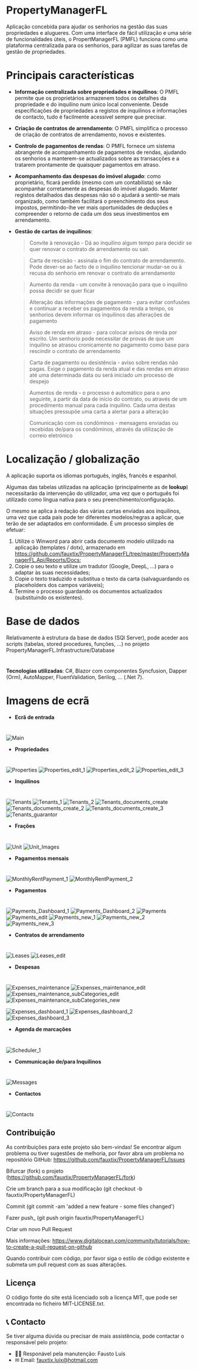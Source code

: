 # PropertyManagerFL

Aplicação concebida para ajudar os senhorios na gestão das suas propriedades e alugueres. Com uma interface de fácil utilização e uma série de funcionalidades úteis, o PropertManagerFL (PMFL) funciona como uma plataforma centralizada para os senhorios, para agilizar as suas tarefas de gestão de propriedades.

# Principais características

- **Informação centralizada sobre propriedades e inquilinos**: O PMFL permite que os proprietários armazenem todos os detalhes da propriedade e do inquilino num único local conveniente. Desde especificações de propriedades a registos de inquilinos e informações de contacto, tudo é facilmente acessível sempre que precisar.

- **Criação de contratos de arrendamento**: O PMFL simplifica o processo de criação de contratos de arrendamento, novos e existentes.

- **Controlo de pagamentos de rendas**: O PMFL fornece um sistema abrangente de acompanhamento de pagamentos de rendas, ajudando os senhorios a manterem-se actualizados sobre as transacções e a tratarem prontamente de quaisquer pagamentos em atraso.

- **Acompanhamento das despesas do imóvel alugado**: como proprietário, ficará perdido (mesmo com um contabilista) se não acompanhar corretamente as despesas do imóvel alugado.
 Manter registos detalhados das despesas não só o ajudará a sentir-se mais organizado, como também facilitará o preenchimento dos seus impostos, permitindo-lhe ver mais oportunidades de deduções e compreender o retorno de cada um dos seus investimentos em arrendamento.

- **Gestão de cartas de inquilinos**:
  
  >Convite à renovação - Dá ao inquilino algum tempo para decidir se quer renovar o contrato de arrendamento ou sair.
    
  >Carta de rescisão - assinala o fim do contrato de arrendamento. Pode dever-se ao facto de o inquilino tencionar mudar-se ou à recusa do senhorio em renovar o contrato de arrendamento
    
  >Aumento da renda - um convite à renovação para que o inquilino possa decidir se quer ficar
    
  >Alteração das informações de pagamento - para evitar confusões e continuar a receber os pagamentos da renda a tempo, os senhorios devem informar os inquilinos das alterações de pagamento
    
  >Aviso de renda em atraso - para colocar avisos de renda por escrito. Um senhorio pode necessitar de provas de que um inquilino se atrasou cronicamente no pagamento como base para rescindir o contrato de arrendamento
    
  >Carta de pagamento ou desistência - aviso sobre rendas não pagas. Exige o pagamento da renda atual e das rendas em atraso até uma determinada data ou será iniciado um processo de despejo
    
  >Aumentos de renda - o processo é automático para o ano seguinte, a partir da data de início do contrato, ou através de um procedimento manual para cada inquilino.
    Cada uma destas situações pressupõe uma carta a alertar para a alteração
    
  >Comunicação com os condóminos - mensagens enviadas ou recebidas de/para os condóminos, através da utilização de correio eletrónico

# Localização / globalização
A aplicação suporta os idiomas português, inglês, francês e espanhol.

Algumas das tabelas utilizadas na aplicação (principalmente as de **lookup**) necessitarão da intervenção do utilizador, uma vez que o português foi utilizado como língua nativa para o seu preenchimento/configuração.

O mesmo se aplica à redação das várias cartas enviadas aos inquilinos, uma vez que cada país pode ter diferentes modelos/regras a aplicar, que terão de ser adaptados em conformidade.
É um processo simples de efetuar:
1. Utilize o Winword para abrir cada documento modelo utilizado na aplicação (templates / dotx), armazenado em https://github.com/fauxtix/PropertyManagerFL/tree/master/PropertyManagerFL.Api/Reports/Docs;
2. Copie o seu texto e utilize um tradutor (Google, DeepL, ...) para o adaptar às suas necessidades;
3. Copie o texto traduzido e substitua o texto da carta (salvaguardando os placeholders dos campos variáveis);
4. Termine o processo guardando os documentos actualizados (substituindo os existentes).

# Base de dados
Relativamente à estrutura da base de dados (SQl Server), pode aceder aos scripts (tabelas, stored procedures, funções, ...) no projeto PropertyManagerFL.Infrastructure/Database
#

**Tecnologias utilizadas**: C#, Blazor com componentes Syncfusion, Dapper (Orm), AutoMapper, FluentValidation, Serilog, ... (.Net 7).

# Imagens de ecrã

- **Ecrã de entrada**
  #
![Main](https://github.com/fauxtix/PropertyManagerFL/assets/49880538/61fe28f7-9703-4a8b-922a-9b948084db15)

- **Propriedades**
 #
![Properties](https://github.com/fauxtix/PropertyManagerFL/assets/49880538/d1cf7d8f-900d-49c3-9065-82a86a92803a)
![Properties_edit_1](https://github.com/fauxtix/PropertyManagerFL/assets/49880538/13edd0bd-3925-4a16-8011-fb515ffdd239)
![Properties_edit_2](https://github.com/fauxtix/PropertyManagerFL/assets/49880538/8dbe7cfa-bea7-4260-96e6-75390c6fcfdc)
![Properties_edit_3](https://github.com/fauxtix/PropertyManagerFL/assets/49880538/135498e8-f373-41d8-bf8f-35d3f6fb5a20)

- **Inquilinos**
  #
![Tenants](https://github.com/fauxtix/PropertyManagerFL/assets/49880538/40d50281-d7ae-4acb-8b75-f40087801743)
![Tenants_1](https://github.com/fauxtix/PropertyManagerFL/assets/49880538/6edc7a70-b197-4e3b-b9e6-f540811d74ba)
![Tenants_2](https://github.com/fauxtix/PropertyManagerFL/assets/49880538/11dce827-b339-4ac2-a8b8-b72bab92b956)
![Tenants_documents_create](https://github.com/fauxtix/PropertyManagerFL/assets/49880538/ac2ab8e7-fc90-4088-8a82-1adf9c930094)
![Tenants_documents_create_2](https://github.com/fauxtix/PropertyManagerFL/assets/49880538/3966d0c8-a3ad-4236-a918-671cbf54b938)
![Tenants_documents_create_3](https://github.com/fauxtix/PropertyManagerFL/assets/49880538/9fb35174-0c4a-4ecd-9105-4f75f91cf465)
![Tenants_guarantor](https://github.com/fauxtix/PropertyManagerFL/assets/49880538/d8742713-ecd6-48eb-b800-8eaed7c1cf3f)

- **Frações**
 #
![Unit](https://github.com/fauxtix/PropertyManagerFL/assets/49880538/54a0caae-2265-49e6-8b87-e500d43ab15d)
![Unit_Images](https://github.com/fauxtix/PropertyManagerFL/assets/49880538/77df0a32-2d8a-4699-ba78-2b66a8d00279)

- **Pagamentos mensais**
 #
![MonthlyRentPayment_1](https://github.com/fauxtix/PropertyManagerFL/assets/49880538/67874f25-5fb6-4e66-8cfd-1783c5eb1c29)
![MonthlyRentPayment_2](https://github.com/fauxtix/PropertyManagerFL/assets/49880538/6169ae59-9c2d-4db2-b407-f8e2d7bc6e58)

- **Pagamentos**
  #
![Payments_Dashboard_1](https://github.com/fauxtix/PropertyManagerFL/assets/49880538/d4fe17c6-6977-4c60-b2a2-c5f3e22d7cb3)
![Payments_Dashboard_2](https://github.com/fauxtix/PropertyManagerFL/assets/49880538/9961bd55-7314-45d0-bb26-f035b3800627)
![Payments](https://github.com/fauxtix/PropertyManagerFL/assets/49880538/cdcc4ce8-ed48-48e9-8241-fe3a4da2770e)
![Payments_edit](https://github.com/fauxtix/PropertyManagerFL/assets/49880538/f904752f-d38a-4cab-ac5a-bad459f6fac0)
![Payments_new_1](https://github.com/fauxtix/PropertyManagerFL/assets/49880538/48d94d8e-6d17-4ecb-a89d-abc3a73815a7)
![Payments_new_2](https://github.com/fauxtix/PropertyManagerFL/assets/49880538/0cfa598b-43ff-4398-9d9c-0523cfdaa363)
![Payments_new_3](https://github.com/fauxtix/PropertyManagerFL/assets/49880538/aaf6cf89-7dca-46e2-a54f-1cf9984b56b4)

- **Contratos de arrendamento**
 #
![Leases](https://github.com/fauxtix/PropertyManagerFL/assets/49880538/b573364b-939b-4f70-be09-acc9634093f5)
![Leases_edit](https://github.com/fauxtix/PropertyManagerFL/assets/49880538/85d07a7a-8c79-4fba-a252-359cf0a1e593)

- **Despesas**
 #
![Expenses_maintenance](https://github.com/fauxtix/PropertyManagerFL/assets/49880538/b164b028-23b8-4b6c-b057-e70d2f7ba095)
![Expenses_maintenance_edit](https://github.com/fauxtix/PropertyManagerFL/assets/49880538/6dda062b-02e5-410c-a5ae-bc1bf961677c)
![Expenses_maintenance_subCategories_edit](https://github.com/fauxtix/PropertyManagerFL/assets/49880538/c47278d5-e37e-44d0-9132-1f1cf8ec1d39)
![Expenses_maintenance_subCategories_new](https://github.com/fauxtix/PropertyManagerFL/assets/49880538/7c443597-3d3e-41f3-8251-f84374f5a481)

![Expenses_dashboard_1](https://github.com/fauxtix/PropertyManagerFL/assets/49880538/66b25d6a-5928-44cd-a489-5d48cd5cde5f)
![Expenses_dashboard_2](https://github.com/fauxtix/PropertyManagerFL/assets/49880538/6e7a0cd7-39d2-4690-9dca-1f7de3c34b5d)
![Expenses_dashboard_3](https://github.com/fauxtix/PropertyManagerFL/assets/49880538/37b05f59-b63b-47c9-9fbc-4552d6e27fa3)

- **Agenda de marcações**
  #
![Scheduler_1](https://github.com/fauxtix/PropertyManagerFL/assets/49880538/8419c317-ec2a-472e-8d4a-cb174b62a6f7)

- **Communicação de/para Inquilinos**
  #
![Messages](https://github.com/fauxtix/PropertyManagerFL/assets/49880538/33ed9de2-d80e-418f-bb00-df5d2a15ad32)

- **Contactos**
  #
![Contacts](https://github.com/fauxtix/PropertyManagerFL/assets/49880538/c32585b3-b6b7-4042-bda8-296e79ff76c9)

## Contribuição

As contribuições para este projeto são bem-vindas! Se encontrar algum problema ou tiver sugestões de melhoria, por favor abra um problema no repositório GitHub: https://github.com/fauxtix/PropertyManagerFL/Issues 

Bifurcar (fork) o projeto (https://github.com/fauxtix/PropertyManagerFL/fork)

Crie um branch para a sua modificação (git checkout -b fauxtix/PropertyManagerFL)

Commit (git commit -am 'added a new feature - some files changed')

Fazer push_ (git push origin fauxtix/PropertyManagerFL)

Criar um novo Pull Request

Mais informações: https://www.digitalocean.com/community/tutorials/how-to-create-a-pull-request-on-github

Quando contribuir com código, por favor siga o estilo de código existente e submeta um pull request com as suas alterações.

## Licença

O código fonte do site está licenciado sob a licença MIT, que pode ser encontrada no ficheiro MIT-LICENSE.txt.

## 📞 Contacto

Se tiver alguma dúvida ou precisar de mais assistência, pode contactar o responsável pelo projeto:

- 👨‍💻 Responável pela manutenção: Fausto Luís
- ✉ Email: fauxtix.luix@hotmail.com

